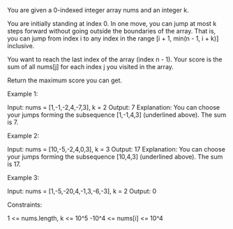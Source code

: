 You are given a 0-indexed integer array nums and an integer k.

You are initially standing at index 0. In one move, you can jump at most k
steps forward without going outside the boundaries of the array. That is, you
can jump from index i to any index in the range [i + 1, min(n - 1, i + k)]
inclusive.

You want to reach the last index of the array (index n - 1). Your score is
the sum of all nums[j] for each index j you visited in the array.

Return the maximum score you can get.


Example 1:


Input: nums = [1,-1,-2,4,-7,3], k = 2
Output: 7
Explanation: You can choose your jumps forming the subsequence [1,-1,4,3]
(underlined above). The sum is 7.


Example 2:


Input: nums = [10,-5,-2,4,0,3], k = 3
Output: 17
Explanation: You can choose your jumps forming the subsequence [10,4,3]
(underlined above). The sum is 17.


Example 3:


Input: nums = [1,-5,-20,4,-1,3,-6,-3], k = 2
Output: 0



Constraints:


1 <= nums.length, k <= 10^5
-10^4 <= nums[i] <= 10^4




